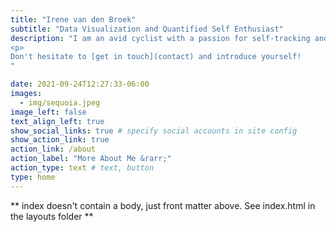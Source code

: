 ```yaml
---
title: "Irene van den Broek"
subtitle: "Data Visualization and Quantified Self Enthusiast"
description: "I am an avid cyclist with a passion for self-tracking and data visualization. I work as university teacher and freelance data visualizer.
<p>
Don't hesitate to [get in touch](contact) and introduce yourself!
"

date: 2021-09-24T12:27:33-06:00
images:
  - img/sequoia.jpeg
image_left: false
text_align_left: true
show_social_links: true # specify social accounts in site config
show_action_link: true
action_link: /about
action_label: "More About Me &rarr;"
action_type: text # text, button
type: home
---
```


** index doesn't contain a body, just front matter above.
See index.html in the layouts folder **
